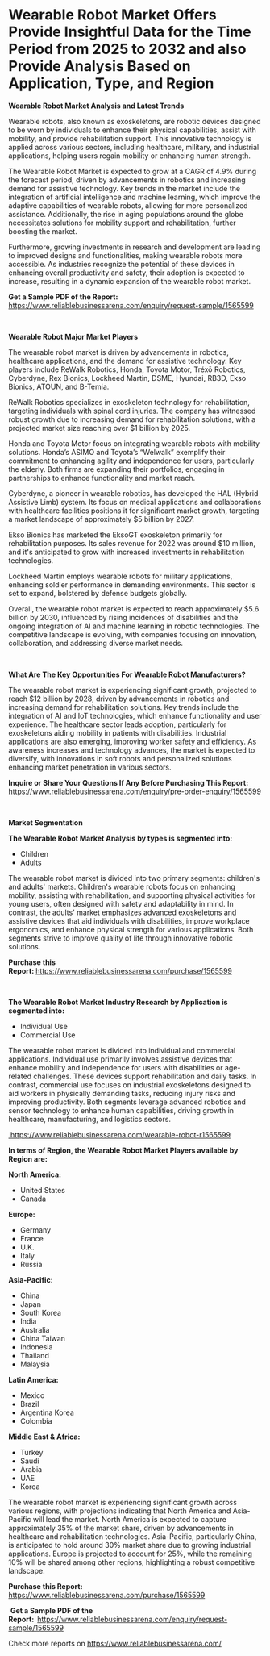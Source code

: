 <p><h1>Wearable Robot Market Offers Provide Insightful Data for the Time Period from 2025 to 2032 and also Provide Analysis Based on Application, Type, and Region</h1></p><p><strong>Wearable Robot Market Analysis and Latest Trends</strong></p>
<p><p>Wearable robots, also known as exoskeletons, are robotic devices designed to be worn by individuals to enhance their physical capabilities, assist with mobility, and provide rehabilitation support. This innovative technology is applied across various sectors, including healthcare, military, and industrial applications, helping users regain mobility or enhancing human strength.</p><p>The Wearable Robot Market is expected to grow at a CAGR of 4.9% during the forecast period, driven by advancements in robotics and increasing demand for assistive technology. Key trends in the market include the integration of artificial intelligence and machine learning, which improve the adaptive capabilities of wearable robots, allowing for more personalized assistance. Additionally, the rise in aging populations around the globe necessitates solutions for mobility support and rehabilitation, further boosting the market.</p><p>Furthermore, growing investments in research and development are leading to improved designs and functionalities, making wearable robots more accessible. As industries recognize the potential of these devices in enhancing overall productivity and safety, their adoption is expected to increase, resulting in a dynamic expansion of the wearable robot market.</p></p>
<p><strong>Get a Sample PDF of the Report:&nbsp;</strong> <a href="https://www.reliablebusinessarena.com/enquiry/request-sample/1565599?utm_campaign=2180&utm_medium=2&utm_source=Github&utm_content=ia&utm_term=16022025&utm_id=wearable-robot">https://www.reliablebusinessarena.com/enquiry/request-sample/1565599</a></p>
<p>&nbsp;</p>
<p><strong>Wearable Robot Major Market Players</strong></p>
<p><p>The wearable robot market is driven by advancements in robotics, healthcare applications, and the demand for assistive technology. Key players include ReWalk Robotics, Honda, Toyota Motor, Tréxō Robotics, Cyberdyne, Rex Bionics, Lockheed Martin, DSME, Hyundai, RB3D, Ekso Bionics, ATOUN, and B-Temia.</p><p>ReWalk Robotics specializes in exoskeleton technology for rehabilitation, targeting individuals with spinal cord injuries. The company has witnessed robust growth due to increasing demand for rehabilitation solutions, with a projected market size reaching over $1 billion by 2025.</p><p>Honda and Toyota Motor focus on integrating wearable robots with mobility solutions. Honda’s ASIMO and Toyota’s “Welwalk” exemplify their commitment to enhancing agility and independence for users, particularly the elderly. Both firms are expanding their portfolios, engaging in partnerships to enhance functionality and market reach.</p><p>Cyberdyne, a pioneer in wearable robotics, has developed the HAL (Hybrid Assistive Limb) system. Its focus on medical applications and collaborations with healthcare facilities positions it for significant market growth, targeting a market landscape of approximately $5 billion by 2027.</p><p>Ekso Bionics has marketed the EksoGT exoskeleton primarily for rehabilitation purposes. Its sales revenue for 2022 was around $10 million, and it's anticipated to grow with increased investments in rehabilitation technologies.</p><p>Lockheed Martin employs wearable robots for military applications, enhancing soldier performance in demanding environments. This sector is set to expand, bolstered by defense budgets globally.</p><p>Overall, the wearable robot market is expected to reach approximately $5.6 billion by 2030, influenced by rising incidences of disabilities and the ongoing integration of AI and machine learning in robotic technologies. The competitive landscape is evolving, with companies focusing on innovation, collaboration, and addressing diverse market needs.</p></p>
<p>&nbsp;</p>
<p><strong>What Are The Key Opportunities For Wearable Robot Manufacturers?</strong></p>
<p><p>The wearable robot market is experiencing significant growth, projected to reach $12 billion by 2028, driven by advancements in robotics and increasing demand for rehabilitation solutions. Key trends include the integration of AI and IoT technologies, which enhance functionality and user experience. The healthcare sector leads adoption, particularly for exoskeletons aiding mobility in patients with disabilities. Industrial applications are also emerging, improving worker safety and efficiency. As awareness increases and technology advances, the market is expected to diversify, with innovations in soft robots and personalized solutions enhancing market penetration in various sectors.</p></p>
<p><strong>Inquire or Share Your Questions If Any Before Purchasing This Report:</strong> <a href="https://www.reliablebusinessarena.com/enquiry/pre-order-enquiry/1565599?utm_campaign=2180&utm_medium=2&utm_source=Github&utm_content=ia&utm_term=16022025&utm_id=wearable-robot">https://www.reliablebusinessarena.com/enquiry/pre-order-enquiry/1565599</a></p>
<p>&nbsp;</p>
<p><strong>Market Segmentation</strong></p>
<p><strong>The Wearable Robot Market Analysis by types is segmented into:</strong></p>
<p><ul><li>Children</li><li>Adults</li></ul></p>
<p><p>The wearable robot market is divided into two primary segments: children's and adults' markets. Children's wearable robots focus on enhancing mobility, assisting with rehabilitation, and supporting physical activities for young users, often designed with safety and adaptability in mind. In contrast, the adults' market emphasizes advanced exoskeletons and assistive devices that aid individuals with disabilities, improve workplace ergonomics, and enhance physical strength for various applications. Both segments strive to improve quality of life through innovative robotic solutions.</p></p>
<p><strong>Purchase this Report:&nbsp;</strong><a href="https://www.reliablebusinessarena.com/purchase/1565599?utm_campaign=2180&utm_medium=2&utm_source=Github&utm_content=ia&utm_term=16022025&utm_id=wearable-robot">https://www.reliablebusinessarena.com/purchase/1565599</a></p>
<p>&nbsp;</p>
<p><strong>The Wearable Robot Market Industry Research by Application is segmented into:</strong></p>
<p><ul><li>Individual Use</li><li>Commercial Use</li></ul></p>
<p><p>The wearable robot market is divided into individual and commercial applications. Individual use primarily involves assistive devices that enhance mobility and independence for users with disabilities or age-related challenges. These devices support rehabilitation and daily tasks. In contrast, commercial use focuses on industrial exoskeletons designed to aid workers in physically demanding tasks, reducing injury risks and improving productivity. Both segments leverage advanced robotics and sensor technology to enhance human capabilities, driving growth in healthcare, manufacturing, and logistics sectors.</p></p>
<p><a href="https://www.reliablebusinessarena.com/wearable-robot-r1565599?utm_campaign=2180&utm_medium=2&utm_source=Github&utm_content=ia&utm_term=16022025&utm_id=wearable-robot">&nbsp;https://www.reliablebusinessarena.com/wearable-robot-r1565599</a></p>
<p><strong>In terms of Region, the Wearable Robot Market Players available by Region are:</strong></p>
<p>
    <p> <strong> North America: </strong>
        <ul>
            <li>United States</li>
            <li>Canada</li>
        </ul>
        </p> 
    <p> <strong> Europe: </strong>
        <ul>
            <li>Germany</li>
            <li>France</li>
            <li>U.K.</li>
            <li>Italy</li>
            <li>Russia</li>
        </ul>
        </p> 
    <p> <strong> Asia-Pacific: </strong>
        <ul>
            <li>China</li>
            <li>Japan</li>
            <li>South Korea</li>
            <li>India</li>
            <li>Australia</li>
            <li>China Taiwan</li>
            <li>Indonesia</li>
            <li>Thailand</li>
            <li>Malaysia</li>
        </ul>
        </p> 
    <p> <strong> Latin America: </strong>
        <ul>
            <li>Mexico</li>
            <li>Brazil</li>
            <li>Argentina Korea</li>
            <li>Colombia</li>
        </ul>
        </p> 
    <p> <strong> Middle East & Africa: </strong>
        <ul>
            <li>Turkey</li>
            <li>Saudi</li>
            <li>Arabia</li>
            <li>UAE</li>
            <li>Korea</li>
        </ul>
    </p>
    </p>
<p><p>The wearable robot market is experiencing significant growth across various regions, with projections indicating that North America and Asia-Pacific will lead the market. North America is expected to capture approximately 35% of the market share, driven by advancements in healthcare and rehabilitation technologies. Asia-Pacific, particularly China, is anticipated to hold around 30% market share due to growing industrial applications. Europe is projected to account for 25%, while the remaining 10% will be shared among other regions, highlighting a robust competitive landscape.</p></p>
<p><strong>Purchase this Report: </strong><a href="https://www.reliablebusinessarena.com/purchase/1565599?utm_campaign=2180&utm_medium=2&utm_source=Github&utm_content=ia&utm_term=16022025&utm_id=wearable-robot">https://www.reliablebusinessarena.com/purchase/1565599</a></p>
<p>&nbsp;<strong>Get a Sample PDF of the Report:&nbsp;&nbsp;</strong><a href="https://www.reliablebusinessarena.com/enquiry/request-sample/1565599?utm_campaign=2180&utm_medium=2&utm_source=Github&utm_content=ia&utm_term=16022025&utm_id=wearable-robot">https://www.reliablebusinessarena.com/enquiry/request-sample/1565599</a></p>
<p><strong></strong></p>
<p>Check more reports on <a href="https://www.reliablebusinessarena.com/?utm_campaign=2180&utm_medium=2&utm_source=Github&utm_content=ia&utm_term=16022025&utm_id=wearable-robot">https://www.reliablebusinessarena.com/</a></p>